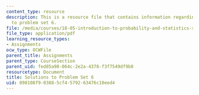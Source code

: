 ```yaml
---
content_type: resource
description: This is a resource file that contains information regarding solutions
  to problem set 6.
file: /media/courses/18-05-introduction-to-probability-and-statistics-spring-2014/098108f903885cf4579263476c10eed4_MIT18_05S14_ps6_solutions.pdf
file_type: application/pdf
learning_resource_types:
- Assignments
ocw_type: OCWFile
parent_title: Assignments
parent_type: CourseSection
parent_uid: fed85a98-064c-2e2a-4378-f3f7549df9b8
resourcetype: Document
title: Solutions to Problem Set 6
uid: 098108f9-0388-5cf4-5792-63476c10eed4
---
```

